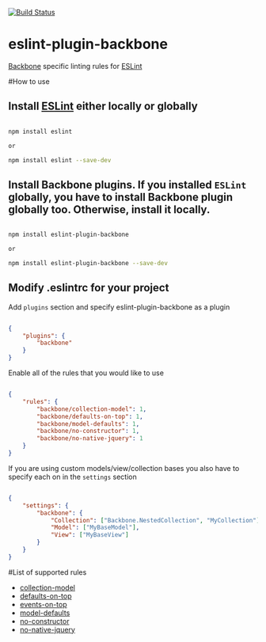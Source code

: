 [![Build Status](https://travis-ci.org/ilyavolodin/eslint-plugin-backbone.svg)](http://travis-ci.org/ilyavolodin/eslint-plugin-backbone)

eslint-plugin-backbone
======================

[Backbone](http://backbonejs.org) specific linting rules for [ESLint](http://www.eslint.org)

#How to use

## Install [ESLint](https://www.github.com/eslint/eslint) either locally or globally

```bash

npm install eslint

or

npm install eslint --save-dev
```

## Install Backbone plugins. If you installed `ESLint` globally, you have to install Backbone plugin globally too. Otherwise, install it locally.

```bash

npm install eslint-plugin-backbone

or

npm install eslint-plugin-backbone --save-dev
```

## Modify .eslintrc for your project

Add `plugins` section and specify eslint-plugin-backbone as a plugin

```json

{
    "plugins": {
        "backbone"
    }
}
```

Enable all of the rules that you would like to use

```json

{
    "rules": {
        "backbone/collection-model": 1,
        "backbone/defaults-on-top": 1,
        "backbone/model-defaults": 1,
        "backbone/no-constructor": 1,
        "backbone/no-native-jquery": 1
    }
}
```

If you are using custom models/view/collection bases you also have to specify each on in the `settings` section

```json

{
    "settings": {
        "backbone": {
            "Collection": ["Backbone.NestedCollection", "MyCollection"],
            "Model": ["MyBaseModel"],
            "View": ["MyBaseView"]
        }
    }
}
```

#List of supported rules

* [collection-model](docs/rules/collection-model.md)
* [defaults-on-top](docs/rules/defaults-on-top.md)
* [events-on-top](docs/rules/events-on-top.md)
* [model-defaults](docs/rules/model-defaults.md)
* [no-constructor](docs/rules/no-constructor.md)
* [no-native-jquery](docs/rules/no-native-jquery.md)
